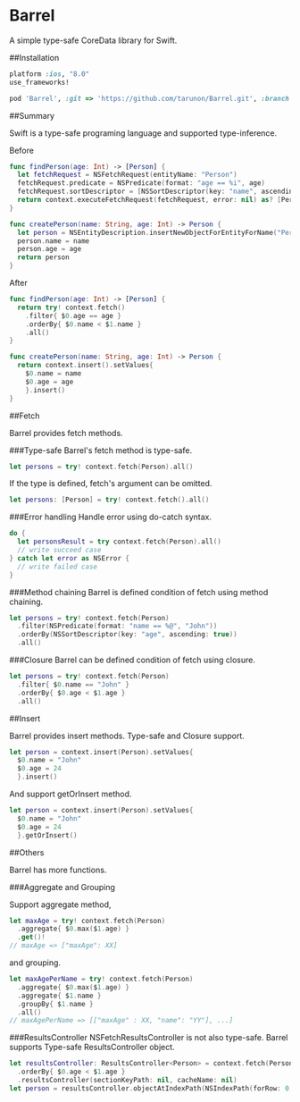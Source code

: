 Barrel
=================

A simple type-safe CoreData library for Swift.

##Installation
```ruby
platform :ios, "8.0"
use_frameworks!

pod 'Barrel', :git => 'https://github.com/tarunon/Barrel.git', :branch => 'swift2.0'
```

##Summary

Swift is a type-safe programing language and supported type-inference.

Before
```swift
func findPerson(age: Int) -> [Person] {
  let fetchRequest = NSFetchRequest(entityName: "Person")
  fetchRequest.predicate = NSPredicate(format: "age == %i", age)
  fetchRequest.sortDescriptor = [NSSortDescriptor(key: "name", ascending: true)]
  return context.executeFetchRequest(fetchRequest, error: nil) as? [Person] ?? []
}

func createPerson(name: String, age: Int) -> Person {
  let person = NSEntityDescription.insertNewObjectForEntityForName("Person", inManagedObjectContext: context) as! T
  person.name = name
  person.age = age
  return person
}
```

After
```swift
func findPerson(age: Int) -> [Person] {
  return try! context.fetch()
    .filter{ $0.age == age }
    .orderBy{ $0.name < $1.name }
    .all()
}

func createPerson(name: String, age: Int) -> Person {
  return context.insert().setValues{
    $0.name = name
    $0.age = age
    }.insert()
}
```

##Fetch

Barrel provides fetch methods.

###Type-safe
Barrel's fetch method is type-safe.
```swift
let persons = try! context.fetch(Person).all()
```
If the type is defined, fetch's argument can be omitted.
```swift
let persons: [Person] = try! context.fetch().all()
```

###Error handling
Handle error using do-catch syntax.
```swift
do {
  let personsResult = try context.fetch(Person).all()
  // write succeed case
} catch let error as NSError {
  // write failed case 
}

```

###Method chaining
Barrel is defined condition of fetch using method chaining.
```swift
let persons = try! context.fetch(Person)
  .filter(NSPredicate(format: "name == %@", "John"))
  .orderBy(NSSortDescriptor(key: "age", ascending: true))
  .all()
```

###Closure
Barrel can be defined condition of fetch using closure.
```swift
let persons = try! context.fetch(Person)
  .filter{ $0.name == "John" }
  .orderBy{ $0.age < $1.age }
  .all()
```


##Insert

Barrel provides insert methods.
Type-safe and Closure support.

```swift
let person = context.insert(Person).setValues{
  $0.name = "John"
  $0.age = 24
  }.insert()
```

And support getOrInsert method.

```swift
let person = context.insert(Person).setValues{
  $0.name = "John"
  $0.age = 24
  }.getOrInsert()
```


##Others

Barrel has more functions.

###Aggregate and Grouping

Support aggregate method,
```swift
let maxAge = try! context.fetch(Person)
  .aggregate{ $0.max($1.age) }
  .get()!
// maxAge => ["maxAge": XX]
```

and grouping.
```swift
let maxAgePerName = try! context.fetch(Person)
  .aggregate{ $0.max($1.age) }
  .aggregate{ $1.name }
  .groupBy{ $1.name }
  .all()
// maxAgePerName => [["maxAge" : XX, "name": "YY"], ...]
```

###ResultsController
NSFetchResultsController is not also type-safe.
Barrel supports Type-safe ResultsController object.
```swift
let resultsController: ResultsController<Person> = context.fetch(Person)
  .orderBy{ $0.age < $1.age }
  .resultsController(sectionKeyPath: nil, cacheName: nil)
let person = resultsController.objectAtIndexPath(NSIndexPath(forRow: 0, inSection: 0))
```
